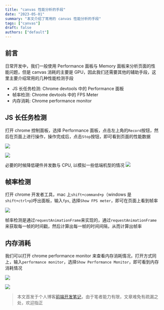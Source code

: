 ```yaml
---
title: "canvas 性能分析的手段"
date: "2023-05-01"
summary: "本文介绍了常用的 canvas 性能分析的手段"
tags: ["canvas"]
draft: false
authors: ["default"]
---
```


## 前言

日常开发中，我们一般使用 Performance 面板与 Memory 面板来分析页面的性能问题，但是 canvas 消耗的主要是 GPU，因此我们还需要其他的辅助手段，这里主要介绍常用的几种性能检测手段

- JS 长任务检测: Chrome devtools 中的 Performance 面板
- 帧率检测: Chrome devtools 中的 FPS Meter
- 内存消耗: Chrome performance monitor

## JS 长任务检测

打开 chrome 控制面板，选择 Performance 面板，点击左上角的`Record`按钮，然后在页面上进行操作，操作完成后，点击`Stop`按钮，即可看到页面的性能数据

![](https://cdn.jsdelivr.net/gh/chenxiaoyao6228/cloudimg@main/2023/chrome-performance-panel-2.png)

![](https://cdn.jsdelivr.net/gh/chenxiaoyao6228/cloudimg@main/2023/chrome-performance-panel.png)

必要的时候降低硬件并发数与 CPU, 以模拟一些低端机型的情况
![](https://cdn.jsdelivr.net/gh/chenxiaoyao6228/cloudimg@main/2023/chrome-performance-panel-3.png)

## 帧率检测

打开 chrome 开发者工具，mac 上`shift+command+p`（windows 是`shift+ctrl+p`)呼出面板，输入`fps`, 选择`Show FPS meter`，即可在页面上看到帧率

![](https://cdn.jsdelivr.net/gh/chenxiaoyao6228/cloudimg@main/2023/canvas-performance-fps.png)

帧率检测是通过`requestAnimationFrame`来实现的，通过`requestAnimationFrame`来获取每一帧的时间戳，然后计算出每一帧的时间间隔，从而计算出帧率

## 内存消耗

我们可以打开 chrome performance monitor 来查看内存消耗情况，打开方式同上，输入`performance monitor`，选择`Show Performance Monitor`，即可看到内存消耗情况

![](https://cdn.jsdelivr.net/gh/chenxiaoyao6228/cloudimg@main/2023/chrome-performance-monitor-3.png)

![](https://cdn.jsdelivr.net/gh/chenxiaoyao6228/cloudimg@main/2023/chrome-performance-monitor-2.png)

> 本文首发于个人博客[前端开发笔记](https://github.com/chenxiaoyao6228/fe-notes)，由于笔者能力有限，文章难免有疏漏之处，欢迎指正
